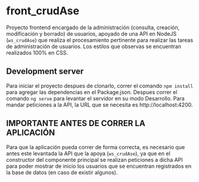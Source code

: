 # front_crudAse

Proyecto frontend encargado de la administración (consulta, creación, modificación y borrado) de usuarios, apoyado de una API en NodeJS (`ws_crudAse`) que realiza el procesamiento pertinente para realizar las tareas de administración de usuarios.
Los estilos que observas se encuentran realizados 100% en CSS. 

## Development server

Para iniciar el proyecto despues de clonarlo, correr el comando `npm install` para agregar las dependencias en el Package.json. Despues correr el comando `ng serve` para levantar el servidor en su modo Desarrollo. Para mandar peticiones a la API, la URL que se necesita es http://localhost:4200.

## IMPORTANTE ANTES DE CORRER LA APLICACIÓN

Para que la aplicación pueda correr de forma correcta, es necesario que antes este levantada la API que la apoya (`ws_crudAse`), ya que en el constructor del componente principal se 
realizan peticiones a dicha API para poder mostrar de inicio los usuarios que se encuentran registrados en la base de datos (en caso de existir algunos).

